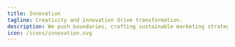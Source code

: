 ```yaml
---
title: Innovation
tagline: Creativity and innovation drive transformation.
description: We push boundaries, crafting sustainable marketing strategies that empower businesses to thrive responsibly. Innovation lies at our core—developing new solutions, tackling challenges, and championing positive change within the space sector and beyond.
icon: /icons/innovation.svg
---
```

